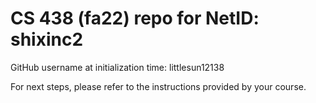 # CS 438 (fa22) repo for NetID: shixinc2

GitHub username at initialization time: littlesun12138

For next steps, please refer to the instructions provided by your course.
